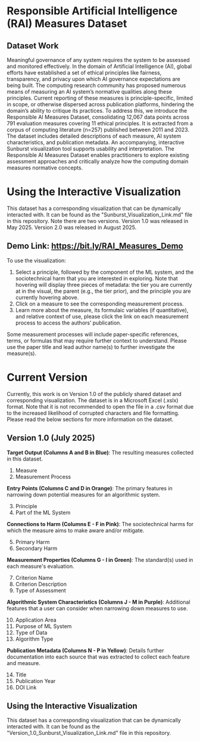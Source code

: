 # Responsible Artificial Intelligence (RAI) Measures Dataset 

## Dataset Work

Meaningful governance of any system requires the system to be assessed and monitored effectively. In the domain of Artificial Intelligence (AI), global efforts have established a set of ethical principles like fairness, transparency, and privacy upon which AI governance expectations are being built. The computing research community has proposed numerous means of measuring an AI system’s normative qualities along these principles. Current reporting of these measures is principle-specific, limited in scope, or otherwise dispersed across publication platforms, hindering the domain’s ability to critique its practices. To address this, we introduce the Responsible AI Measures Dataset, consolidating 12,067 data points across 791 evaluation measures covering 11 ethical principles. It is extracted from a corpus of computing literature (n=257) published between 2011 and 2023. The dataset includes detailed descriptions of each measure, AI system characteristics, and publication metadata. An accompanying, interactive Sunburst visualization tool supports usability and interpretation. The Responsible AI Measures Dataset enables practitioners to explore existing assessment approaches and critically analyze how the computing domain measures normative concepts.

# Using the Interactive Visualization
This dataset has a corresponding visualization that can be dynamically interacted with. It can be found as the "Sunburst_Visualization_Link.md" file in this repository. Note there are two versions. Version 1.0 was released in May 2025. Version 2.0 was released in August 2025.

## Demo Link: https://bit.ly/RAI_Measures_Demo

To use the visualization:

1. Select a principle, followed by the component of the ML system, and the sociotechnical harm that you are interested in exploring. Note that hovering will display three pieces of metadata: the tier you are currently at in the visual, the parent (e.g., the tier prior), and the principle you are currently hovering above.
2. Click on a measure to see the corresponding measurement process.
3. Learn more about the measure, its formulaic variables (if quantitative), and relative context of use, please click the link on each measurement process to access the authors’ publication.

Some measurement processes will include paper-specific references, terms, or formulas that may require further context to understand. Please use the paper title and lead author name(s) to further investigate the measure(s).

# Current Version 

Currently, this work is on Version 1.0 of the publicly shared dataset and corresponding visualization. The dataset is in a Microsoft Excel (.xslx) format. Note that it is not recommended to open the file in a .csv format due to the increased likelihood of corrupted characters and file formatting. Please read the below sections for more information on the dataset.

## **Version 1.0 (July 2025)**

**Target Output (Columns A and B in Blue)**: The resulting measures collected in this dataset.
  1. Measure
  2. Measurement Process
     
**Entry Points (Columns C and D in Orange)**: The primary features in narrowing down potential measures for an algorithmic system.

  3. Principle
  4. Part of the ML System

**Connections to Harm (Columns E - F in Pink)**: The sociotechnical harms for which the measure aims to make aware and/or mitigate.

  5. Primary Harm
  6. Secondary Harm

**Measurement Properties (Columns G - I in Green)**: The standard(s) used in each measure's evaluation.

  7. Criterion Name 
  8. Criterion Description 
  9. Type of Assessment

**Algorithmic System Characteristics (Columns J - M in Purple)**: Additional features that a user can consider when narrowing down measures to use.

  10. Application Area
  11. Purpose of ML System 
  12. Type of Data
  13. Algorithm Type

**Publication Metadata (Columns N - P in Yellow)**: Details further documentation into each source that was extracted to collect each feature and measure.

  14. Title
  15. Publication Year
  16. DOI Link

## Using the Interactive Visualization
This dataset has a corresponding visualization that can be dynamically interacted with. It can be found as the "Version_1.0_Sunburst_Visualization_Link.md" file in this repository.
